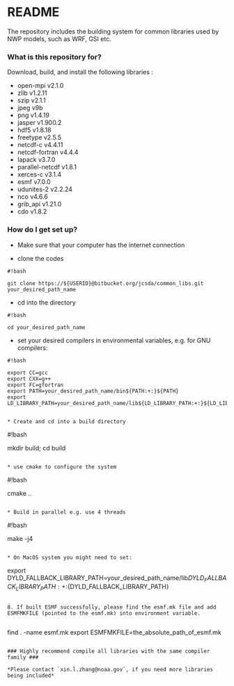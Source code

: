 # README #

The repository includes the building system for common libraries used by NWP models, such as WRF, GSI etc.

### What is this repository for? ###

Download, build, and install the following libraries :

* open-mpi v2.1.0
* zlib v1.2.11
* szip v2.1.1
* jpeg v9b
* png v1.4.19
* jasper v1.900.2 
* hdf5 v1.8.18
* freetype v2.5.5
* netcdf-c v4.4.11
* netcdf-fortran v4.4.4
* lapack v3.7.0
* parallel-netcdf v1.8.1
* xerces-c v3.1.4
* esmf v7.0.0
* udunites-2 v2.2.24
* nco v4.6.6
* grib_api v1.21.0
* cdo v1.8.2

### How do I get set up? ###

* Make sure that your computer has the internet connection

* clone the codes

```
#!bash

git clone https://${USERID}@bitbucket.org/jcsda/common_libs.git your_desired_path_name
```
  
* cd into the directory

```
#!bash

cd your_desired_path_name
```

* set your desired compilers in environmental variables, e.g. for GNU compilers:

```
#!bash

export CC=gcc
export CXX=g++
export FC=gfortran
export PATH=your_desired_path_name/bin${PATH:+:}${PATH}
export LD_LIBRARY_PATH=your_desired_path_name/lib${LD_LIBRARY_PATH:+:}${LD_LIBRARY_PATH}
```
```
  
* Create and cd into a build directory
```
#!bash

mkdir build; cd build
```

* use cmake to configure the system

```
#!bash

cmake ..
```

* Build in parallel e.g. use 4 threads
```
#!bash

make -j4
```

* On MacOS system you might need to set: 
```
export DYLD_FALLBACK_LIBRARY_PATH=your_desired_path_name/lib${DYLD_FALLBACK_LIBRARY_PATH:+:}${DYLD_FALLBACK_LIBRARY_PATH}
```
  
8. If built ESMF successfully, please find the esmf.mk file and add ESMFMKFILE (pointed to the esmf.mk) into environment variable.
 
```
find . -name esmf.mk
export ESMFMKFILE=the_absolute_path_of_esmf.mk
```
   
### Highly recommend compile all libraries with the same compiler family ###

*Please contact `xin.l.zhang@noaa.gov`, if you need more libraries being included*

